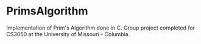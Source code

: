 # PrimsAlgorithm
Implementation of Prim's Algorithm done in C. Group project completed for CS3050 at the University of Missouri - Columbia. 
